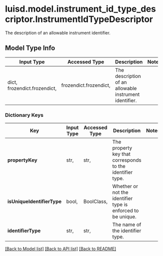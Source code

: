 # luisd.model.instrument_id_type_descriptor.InstrumentIdTypeDescriptor

The description of an allowable instrument identifier.

## Model Type Info
Input Type | Accessed Type | Description | Notes
------------ | ------------- | ------------- | -------------
dict, frozendict.frozendict,  | frozendict.frozendict,  | The description of an allowable instrument identifier. | 

### Dictionary Keys
Key | Input Type | Accessed Type | Description | Notes
------------ | ------------- | ------------- | ------------- | -------------
**propertyKey** | str,  | str,  | The property key that corresponds to the identifier type. | 
**isUniqueIdentifierType** | bool,  | BoolClass,  | Whether or not the identifier type is enforced to be unique. | 
**identifierType** | str,  | str,  | The name of the identifier type. | 

[[Back to Model list]](../../README.md#documentation-for-models) [[Back to API list]](../../README.md#documentation-for-api-endpoints) [[Back to README]](../../README.md)

